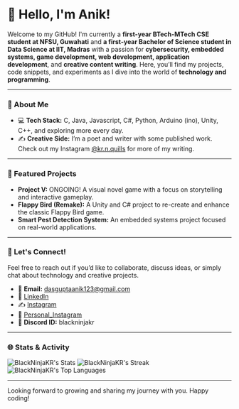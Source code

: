 # 👋 Hello, I'm Anik!

Welcome to my GitHub! I'm currently a **first-year BTech-MTech CSE student at NFSU, Guwahati** and **a first-year Bachelor of Science student in Data Science at IIT, Madras** with a passion for **cybersecurity, embedded systems, game development, web development, application development**, and **creative content writing**. Here, you’ll find my projects, code snippets, and experiments as I dive into the world of **technology and programming**.

---

### 🚀 About Me

- 💻 **Tech Stack:** C, Java, Javascript, C#, Python, Arduino (ino), Unity, C++, and exploring more every day.
- ✍️ **Creative Side:** I’m a poet and writer with some published work. Check out my Instagram [@kr.n.quills](https://instagram.com/kr.n.quills) for more of my writing.

---

### 📂 Featured Projects

- **Project V:** ONGOING! A visual novel game with a focus on storytelling and interactive gameplay.
- **Flappy Bird (Remake):** A Unity and C# project to re-create and enhance the classic Flappy Bird game.
- **Smart Pest Detection System:** An embedded systems project focused on real-world applications.

---

### 💬 Let's Connect!

Feel free to reach out if you’d like to collaborate, discuss ideas, or simply chat about technology and creative projects. 

- 📧 **Email:** dasguptaanik123@gmail.com
- 💼 [LinkedIn](https://www.linkedin.com/in/anik-dasgupta-a2a847306)
- ✍️ [Instagram](https://instagram.com/kr.n.quills)
- 🧑 [Personal_Instagram](https://www.instagram.com/blackninjakr/)
- 👻 **Discord ID:** blackninjakr
---

### 🌐 Stats & Activity

![BlackNinjaKR's Stats](https://github-readme-stats.vercel.app/api?username=BlackNinjaKR&theme=vue-dark&show_icons=true&hide_border=true&count_private=true)
![BlackNinjaKR's Streak](https://github-readme-streak-stats.herokuapp.com/?user=BlackNinjaKR&theme=vue-dark&hide_border=true)
![BlackNinjaKR's Top Languages](https://github-readme-stats.vercel.app/api/top-langs/?username=BlackNinjaKR&theme=vue-dark&show_icons=true&hide_border=true&layout=compact)

---

Looking forward to growing and sharing my journey with you. Happy coding!
